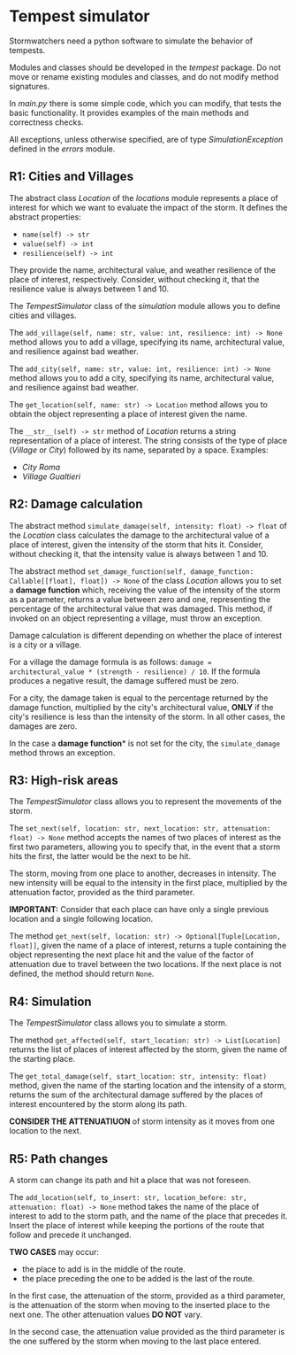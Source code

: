# Tempest simulator
Stormwatchers need a python software to simulate the behavior of tempests.

Modules and classes should be developed in the *tempest* package. Do not move or rename existing modules and classes, and do not modify method signatures.

In *main.py* there is some simple code, which you can modify, that tests the basic functionality. It provides examples of the main methods and correctness checks.

All exceptions, unless otherwise specified, are of type *SimulationException* defined in the *errors* module.

## R1: Cities and Villages
The abstract class *Location* of the *locations* module represents a place of interest for which we want to evaluate the impact of the storm. It defines the abstract properties:

- ```name(self) -> str```
- ```value(self) -> int```
- ```resilience(self) -> int```

They provide the name, architectural value, and weather resilience of the place of interest, respectively. Consider, without checking it, that the resilience value is always between 1 and 10.

The *TempestSimulator* class of the *simulation* module allows you to define cities and villages.

The ```add_village(self, name: str, value: int, resilience: int) -> None``` method allows you to add a village, specifying its name, architectural value, and resilience against bad weather.

The ```add_city(self, name: str, value: int, resilience: int) -> None``` method allows you to add a city, specifying its name, architectural value, and resilience against bad weather.

The ```get_location(self, name: str) -> Location``` method allows you to obtain the object representing a place of interest given the name.

The ```__str__(self) -> str``` method of *Location* returns a string representation of a place of interest. The string consists of the type of place (*Village* or *City*) followed by its name, separated by a space.
Examples:
- *City Roma*
- *Village Gualtieri*


## R2: Damage calculation
The abstract method ```simulate_damage(self, intensity: float) -> float``` of the *Location* class calculates the damage to the architectural value of a place of interest, given the intensity of the storm that hits it. Consider, without checking it, that the intensity value is always between 1 and 10.

The abstract method ```set_damage_function(self, damage_function: Callable[[float], float]) -> None``` of the class *Location* allows you to set a **damage function** which, receiving the value of the intensity of the storm as a parameter, returns a value between zero and one, representing the percentage of the architectural value that was damaged. This method, if invoked on an object representing a village, must throw an exception.

Damage calculation is different depending on whether the place of interest is a city or a village.

For a village the damage formula is as follows: ```damage = architectural_value * (strength - resilience) / 10```. If the formula produces a negative result, the damage suffered must be zero.

For a city, the damage taken is equal to the percentage returned by the damage function, multiplied by the city's architectural value, **ONLY** if the city's resilience is less than the intensity of the storm. In all other cases, the damages are zero.

In the case a **damage function*** is not set for the city, the ```simulate_damage``` method throws an exception.


## R3: High-risk areas
The *TempestSimulator* class allows you to represent the movements of the storm.

The ```set_next(self, location: str, next_location: str, attenuation: float) -> None``` method accepts the names of two places of interest as the first two parameters, allowing you to specify that, in the event that a storm hits the first, the latter would be the next to be hit.

The storm, moving from one place to another, decreases in intensity. The new intensity will be equal to the intensity in the first place, multiplied by the attenuation factor, provided as the third parameter.

**IMPORTANT:** Consider that each place can have only a single previous location and a single following location.

The method ```get_next(self, location: str) -> Optional[Tuple[Location, float]]```, given the name of a place of interest, returns a tuple containing the object representing the next place hit and the value of the factor of attenuation due to travel between the two locations. If the next place is not defined, the method should return ```None```.

## R4: Simulation

The *TempestSimulator* class allows you to simulate a storm.

The method ```get_affected(self, start_location: str) -> List[Location]``` returns the list of places of interest affected by the storm, given the name of the starting place.

The ```get_total_damage(self, start_location: str, intensity: float)``` method, given the name of the starting location and the intensity of a storm, returns the sum of the architectural damage suffered by the places of interest encountered by the storm along its path.

**CONSIDER THE ATTENUATIUON** of storm intensity as it moves from one location to the next.


## R5: Path changes
A storm can change its path and hit a place that was not foreseen.

The ```add_location(self, to_insert: str, location_before: str, attenuation: float) -> None``` method takes the name of the place of interest to add to the storm path, and the name of the place that precedes it. Insert the place of interest while keeping the portions of the route that follow and precede it unchanged.

**TWO CASES** may occur:

- the place to add is in the middle of the route.
- the place preceding the one to be added is the last of the route.

In the first case, the attenuation of the storm, provided as a third parameter, is the attenuation of the storm when moving to the inserted place to the next one. The other attenuation values **DO NOT** vary.

In the second case, the attenuation value provided as the third parameter is the one suffered by the storm when moving to the last place entered.
